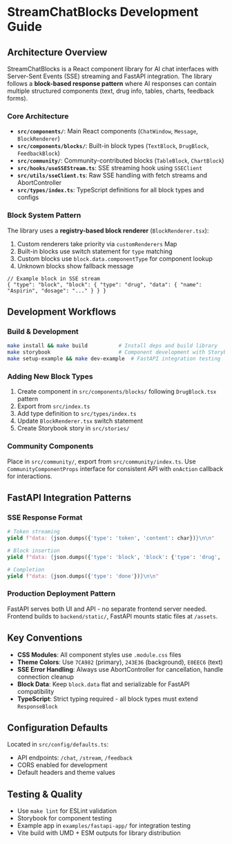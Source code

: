 # StreamChatBlocks Development Guide

## Architecture Overview

StreamChatBlocks is a React component library for AI chat interfaces with Server-Sent Events (SSE) streaming and FastAPI integration. The library follows a **block-based response pattern** where AI responses can contain multiple structured components (text, drug info, tables, charts, feedback forms).

### Core Architecture

- **`src/components/`**: Main React components (`ChatWindow`, `Message`, `BlockRenderer`)
- **`src/components/blocks/`**: Built-in block types (`TextBlock`, `DrugBlock`, `FeedbackBlock`)
- **`src/community/`**: Community-contributed blocks (`TableBlock`, `ChartBlock`)
- **`src/hooks/useSSEStream.ts`**: SSE streaming hook using `SSEClient`
- **`src/utils/sseClient.ts`**: Raw SSE handling with fetch streams and AbortController
- **`src/types/index.ts`**: TypeScript definitions for all block types and configs

### Block System Pattern

The library uses a **registry-based block renderer** (`BlockRenderer.tsx`):
1. Custom renderers take priority via `customRenderers` Map
2. Built-in blocks use switch statement for `type` matching
3. Custom blocks use `block.data.componentType` for component lookup
4. Unknown blocks show fallback message

```tsx
// Example block in SSE stream
{ "type": "block", "block": { "type": "drug", "data": { "name": "Aspirin", "dosage": "..." } } }
```

## Development Workflows

### Build & Development
```bash
make install && make build          # Install deps and build library
make storybook                      # Component development with Storybook
make setup-example && make dev-example  # FastAPI integration testing
```

### Adding New Block Types
1. Create component in `src/components/blocks/` following `DrugBlock.tsx` pattern
2. Export from `src/index.ts` 
3. Add type definition to `src/types/index.ts`
4. Update `BlockRenderer.tsx` switch statement
5. Create Storybook story in `src/stories/`

### Community Components
Place in `src/community/`, export from `src/community/index.ts`. Use `CommunityComponentProps` interface for consistent API with `onAction` callback for interactions.

## FastAPI Integration Patterns

### SSE Response Format
```python
# Token streaming
yield f"data: {json.dumps({'type': 'token', 'content': char})}\n\n"

# Block insertion
yield f"data: {json.dumps({'type': 'block', 'block': {'type': 'drug', 'data': {...}}})}\n\n"

# Completion
yield f"data: {json.dumps({'type': 'done'})}\n\n"
```

### Production Deployment Pattern
FastAPI serves both UI and API - no separate frontend server needed. Frontend builds to `backend/static/`, FastAPI mounts static files at `/assets`.

## Key Conventions

- **CSS Modules**: All component styles use `.module.css` files
- **Theme Colors**: Use `7CA982` (primary), `243E36` (background), `E0EEC6` (text)
- **SSE Error Handling**: Always use AbortController for cancellation, handle connection cleanup
- **Block Data**: Keep `block.data` flat and serializable for FastAPI compatibility
- **TypeScript**: Strict typing required - all block types must extend `ResponseBlock`

## Configuration Defaults

Located in `src/config/defaults.ts`:
- API endpoints: `/chat`, `/stream`, `/feedback`
- CORS enabled for development
- Default headers and theme values

## Testing & Quality

- Use `make lint` for ESLint validation
- Storybook for component testing
- Example app in `examples/fastapi-app/` for integration testing
- Vite build with UMD + ESM outputs for library distribution
